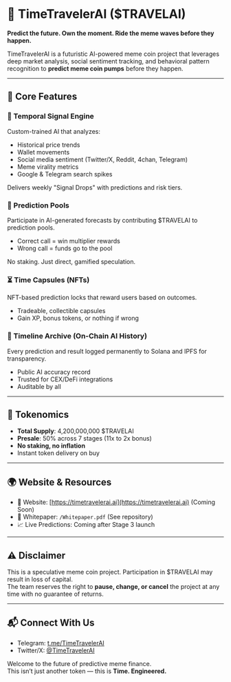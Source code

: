# 🧭 TimeTravelerAI ($TRAVELAI)

**Predict the future. Own the moment. Ride the meme waves before they happen.**

TimeTravelerAI is a futuristic AI-powered meme coin project that leverages deep market analysis, social sentiment tracking, and behavioral pattern recognition to **predict meme coin pumps** before they happen.

---

## 🚀 Core Features

### 🧠 Temporal Signal Engine
Custom-trained AI that analyzes:
- Historical price trends
- Wallet movements
- Social media sentiment (Twitter/X, Reddit, 4chan, Telegram)
- Meme virality metrics
- Google & Telegram search spikes

Delivers weekly "Signal Drops" with predictions and risk tiers.

### 💸 Prediction Pools
Participate in AI-generated forecasts by contributing $TRAVELAI to prediction pools.
- Correct call = win multiplier rewards
- Wrong call = funds go to the pool

No staking. Just direct, gamified speculation.

### ⏳ Time Capsules (NFTs)
NFT-based prediction locks that reward users based on outcomes.
- Tradeable, collectible capsules
- Gain XP, bonus tokens, or nothing if wrong

### 🧬 Timeline Archive (On-Chain AI History)
Every prediction and result logged permanently to Solana and IPFS for transparency.
- Public AI accuracy record
- Trusted for CEX/DeFi integrations
- Auditable by all

---

## 🧮 Tokenomics

- **Total Supply**: 4,200,000,000 $TRAVELAI
- **Presale**: 50% across 7 stages (11x to 2x bonus)
- **No staking, no inflation**
- Instant token delivery on buy

---

## 🌍 Website & Resources

- 🔗 Website: [https://timetravelerai.ai](https://timetravelerai.ai) (Coming Soon)
- 📖 Whitepaper: `/Whitepaper.pdf` (See repository)
- 📈 Live Predictions: Coming after Stage 3 launch

---

## ⚠️ Disclaimer

This is a speculative meme coin project. Participation in $TRAVELAI may result in loss of capital.  
The team reserves the right to **pause, change, or cancel** the project at any time with no guarantee of returns.

---

## 📬 Connect With Us

- Telegram: [t.me/TimeTravelerAI](https://t.me/travelthetimeline)
- Twitter/X: [@TimeTravelerAI](https://x.com/Tra_vel_AI)

Welcome to the future of predictive meme finance.  
This isn’t just another token — this is **Time. Engineered.**
